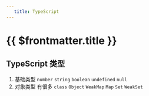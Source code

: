 ```yaml
--- 
   title: TypeScript
---
```


# {{ $frontmatter.title }}
## TypeScript 类型
1. 基础类型 `number` `string` `boolean` `undefined` `null` 
2. 对象类型 有很多 `class` `Object` `WeakMap` `Map` `Set` `WeakSet`
